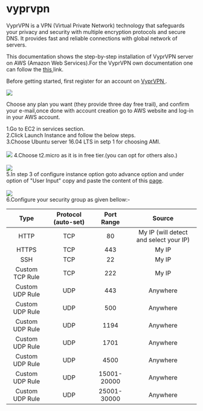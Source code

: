 # vyprvpn
<p>
VyprVPN is a VPN (Virtual Private Network) technology that safeguards your privacy and security with multiple encryption protocols and secure DNS. It provides fast and reliable connections with global network of servers.
</p>
<p>
  This documentation shows the step-by-step installation of VyprVPN server on AWS (Amazon Web Services).For the VyprVPN own documentation one can follow the <a href="https://support.goldenfrog.com/hc/en-us/articles/360004447451-Deploy-VyprVPN-Cloud-on-Amazon-Web-Services-AWS-"> this </a> link.
 </p>
 
 <p>
  Before getting started, first register for an account on <a href="www.vyprvpn.com"> VyprVPN </a>.
 </p>
<img src="https://gitresource.s3.us-east-2.amazonaws.com/vyprvpn/Screenshot+from+2019-07-16+16-18-54.png">
<p>
Choose any plan you want (they provide three day free trail), and confirm your e-mail,once done with account creation go to 
AWS website and log-in in your AWS account.
<p>
  1.Go to EC2 in services section. <br>
  2.Click Launch Instance and follow the below steps. <br>
  3.Choose Ubuntu server 16.04 LTS in setp 1 for choosing AMI.<br><br>
  <img src="https://gitresource.s3.us-east-2.amazonaws.com/vyprvpn/screenshots/Screenshot+from+2019-07-17+16-36-36.png">
  4.Choose t2.micro as it is in free tier.(you can opt for others also.)<br><br>
  <img src="https://gitresource.s3.us-east-2.amazonaws.com/vyprvpn/screenshots/Screenshot+from+2019-07-17+16-36-52.png"><br>
  5.In step 3 of configure instance option goto advance option and under option of "User Input" copy and paste the content of this <a href="https://www.goldenfrog.website/downloads/vyprvpn/server/cloud-init.txt">page</a>. <br><br>
  <img src="https://gitresource.s3.us-east-2.amazonaws.com/vyprvpn/screenshots/Screenshot+from+2019-07-17+16-37-32.png">
  <br>
  6.Configure your security group as given bellow:- <br>
  
  
|Type             |Protocol (auto-set)  |Port Range   |Source|
|:---------------:|:-------------------:|:-----------:|:------:|
|HTTP	            |TCP	                |80	          |My IP (will detect and select your IP)|
|HTTPS	          |TCP	                |443	        |My IP|
|SSH	            |TCP	                |22	          |My IP|
|Custom TCP Rule	|TCP	                |222	        |My IP|
|Custom UDP Rule	|UDP	                |443	        |Anywhere|
|Custom UDP Rule	|UDP	                |500	        |Anywhere|
|Custom UDP Rule	|UDP	                |1194	        |Anywhere|
|Custom UDP Rule	|UDP	                |1701	        |Anywhere|
|Custom UDP Rule	|UDP	                |4500	        |Anywhere|
|Custom UDP Rule	|UDP	                |15001-20000	|Anywhere|
|Custom UDP Rule	|UDP	                |25001-30000	|Anywhere|

  
  
  
